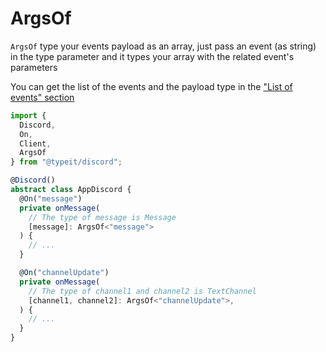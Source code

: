 # ArgsOf 
`ArgsOf` type your events payload as an array, just pass an event (as string) in the type parameter and it types your array with the related event's parameters

You can get the list of the events and the payload type in the ["List of events" section](/general/events)

```ts
import {
  Discord,
  On,
  Client,
  ArgsOf
} from "@typeit/discord";

@Discord()
abstract class AppDiscord {
  @On("message")
  private onMessage(
    // The type of message is Message
    [message]: ArgsOf<"message">
  ) {
    // ...
  }

  @On("channelUpdate")
  private onMessage(
    // The type of channel1 and channel2 is TextChannel
    [channel1, channel2]: ArgsOf<"channelUpdate">,
  ) {
    // ...
  }
}
```

